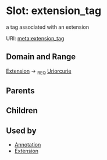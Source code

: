 
# Slot: extension_tag


a tag associated with an extension

URI: [meta:extension_tag](https://w3id.org/linkml/meta/extension_tag)


## Domain and Range

[Extension](Extension.md) ->  <sub>REQ</sub> [Uriorcurie](types/Uriorcurie.md)

## Parents


## Children


## Used by

 * [Annotation](Annotation.md)
 * [Extension](Extension.md)
